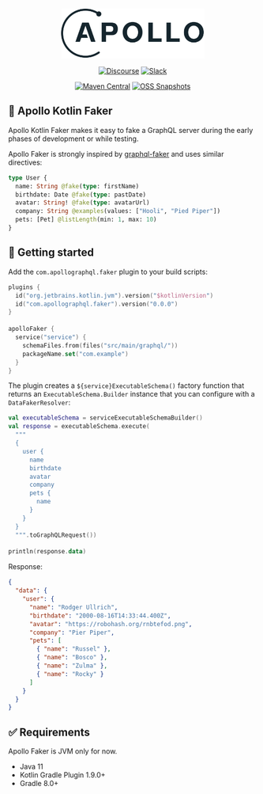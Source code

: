 <div align="center">

<p>
	<a href="https://www.apollographql.com/"><img src="https://raw.githubusercontent.com/apollographql/apollo-client-devtools/a7147d7db5e29b28224821bf238ba8e3a2fdf904/assets/apollo-wordmark.svg" height="100" alt="Apollo Client"></a>
</p>

[![Discourse](https://img.shields.io/discourse/topics?label=Discourse&server=https%3A%2F%2Fcommunity.apollographql.com&logo=discourse&color=467B95&style=flat-square)](http://community.apollographql.com/new-topic?category=Help&tags=mobile,client)
[![Slack](https://img.shields.io/static/v1?label=kotlinlang&message=apollo-kotlin&color=A97BFF&logo=slack&style=flat-square)](https://app.slack.com/client/T09229ZC6/C01A6KM1SBZ)

[![Maven Central](https://img.shields.io/maven-central/v/com.apollographql.faker/resolver-datafaker?style=flat-square)](https://central.sonatype.com/namespace/com.apollographql.faker)
[![OSS Snapshots](https://img.shields.io/nexus/s/com.apollographql.faker/resolver-datafaker?server=https%3A%2F%2Fs01.oss.sonatype.org&label=oss-snapshots&style=flat-square)](https://s01.oss.sonatype.org/content/repositories/snapshots/com/apollographql/faker/)

</div>

## 🚀 Apollo Kotlin Faker

Apollo Kotlin Faker makes it easy to fake a GraphQL server during the early phases of development or while testing. 

Apollo Faker is strongly inspired by [graphql-faker](https://github.com/graphql-kit/graphql-faker) and uses similar directives:

```graphql
type User {
  name: String @fake(type: firstName)
  birthdate: Date @fake(type: pastDate) 
  avatar: String! @fake(type: avatarUrl)  
  company: String @examples(values: ["Hooli", "Pied Piper"])
  pets: [Pet] @listLength(min: 1, max: 10)
}
```

## 🌈 Getting started

Add the `com.apollographql.faker` plugin to your build scripts:

```kotlin
plugins {
  id("org.jetbrains.kotlin.jvm").version("$kotlinVersion")
  id("com.apollographql.faker").version("0.0.0")
}

apolloFaker {
  service("service") {
    schemaFiles.from(files("src/main/graphql/"))
    packageName.set("com.example")
  }
}
```

The plugin creates a `${service}ExecutableSchema()` factory function that returns an `ExecutableSchema.Builder` instance that you can configure with a `DataFakerResolver`:

```kotlin
val executableSchema = serviceExecutableSchemaBuilder()
val response = executableSchema.execute(
  """
  {
    user {
      name
      birthdate
      avatar
      company
      pets {
        name
      }
    }
  }
  """.toGraphQLRequest())

println(response.data)
```

Response:

```json
{
  "data": {
    "user": {
      "name": "Rodger Ullrich",
      "birthdate": "2000-08-16T14:33:44.400Z",
      "avatar": "https://robohash.org/rnbtefod.png",
      "company": "Pier Piper",
      "pets": [
        { "name": "Russel" },
        { "name": "Bosco" },
        { "name": "Zulma" },
        { "name": "Rocky" }
      ]
    }
  }
}
```
## ✅ Requirements

Apollo Faker is JVM only for now.

* Java 11
* Kotlin Gradle Plugin 1.9.0+
* Gradle 8.0+


